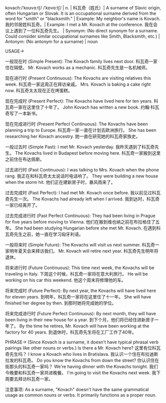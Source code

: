 kovach:/ˈkoʊvɑːtʃ/ /ˈkɒvɑːtʃ/ | n. | 科瓦奇（姓氏）| A surname of Slavic origin, often Hungarian or Slovak.  It is an occupational surname derived from the word for "smith" or "blacksmith." | Example: My neighbor's name is Kovach. 我的邻居姓科瓦奇。| Example:  I met a Mr. Kovach at the conference. 我在会议上遇到了一位科瓦奇先生。 | Synonym: (No direct synonym for a surname.  Could consider similar occupational surnames like Smith, Blacksmith, etc.) | Antonym: (No antonym for a surname) | noun


USAGE->

一般现在时 (Simple Present):
The Kovach family lives next door. 科瓦奇一家住在隔壁。
Mr. Kovach works as a mechanic. 科瓦奇先生是一名机械师。

现在进行时 (Present Continuous):
The Kovachs are visiting relatives this week.  科瓦奇一家这周正在拜访亲戚。
Mrs. Kovach is baking a cake right now. 科瓦奇太太现在正在烤蛋糕。


现在完成时 (Present Perfect):
The Kovachs have lived here for ten years. 科瓦奇一家在这里住了十年了。
John Kovach has written a new book.  约翰·科瓦奇写了一本新书。


现在完成进行时 (Present Perfect Continuous):
The Kovachs have been planning a trip to Europe. 科瓦奇一家一直在计划去欧洲旅行。
She has been researching her Kovach ancestry. 她一直在研究她的科瓦奇家族史。


一般过去时 (Simple Past):
I met Mr. Kovach yesterday. 我昨天遇到了科瓦奇先生。
The Kovachs lived in Budapest before moving here. 科瓦奇一家搬到这里之前住在布达佩斯。


过去进行时 (Past Continuous):
I was talking to Mrs. Kovach when the phone rang.  我正在和科瓦奇太太说话时电话响了。
They were building a new house when the storm hit.  他们正在建新房子时，暴风雨来了。


过去完成时 (Past Perfect):
I had met Mr. Kovach once before. 我以前见过科瓦奇先生一次。
The Kovachs had already left when I arrived. 我到达时，科瓦奇一家已经离开了。


过去完成进行时 (Past Perfect Continuous):
They had been living in Prague for five years before moving to Vienna.  他们在搬到维也纳之前在布拉格住了五年。
She had been studying Hungarian before she met Mr. Kovach. 在遇到科瓦奇先生之前，她一直在学习匈牙利语。


一般将来时 (Simple Future):
The Kovachs will visit us next summer. 科瓦奇一家明年夏天会来拜访我们。
Mr. Kovach will retire next year. 科瓦奇先生明年将退休。


将来进行时 (Future Continuous):
This time next week, the Kovachs will be traveling in Italy.  下周这个时候，科瓦奇一家将在意大利旅行。
He will be working on his car this weekend.  他这个周末将修理他的车。


将来完成时 (Future Perfect):
By next year, the Kovachs will have lived here for eleven years.  到明年，科瓦奇一家将在这里住了十一年。
She will have finished her degree by then. 到那时她将完成她的学位。


将来完成进行时 (Future Perfect Continuous):
By next month, they will have been living in their new house for a year. 到下个月，他们将已经住进新房子一年了。
By the time he retires, Mr. Kovach will have been working at the factory for 40 years. 到退休时，科瓦奇先生将在工厂工作了40年。


PHRASE->
(Since Kovach is a surname, it doesn't have typical phrasal verb pairings like other nouns or verbs.)
 Is there a Mr. Kovach here? 这里有位科瓦奇先生吗？
 I know a Kovach who lives in Bratislava. 我认识一个住在布拉迪斯拉发的科瓦奇。
 Do you know the Kovachs from down the street? 你认识住在街那头的科瓦奇一家吗？
 We're having dinner with the Kovachs tonight. 我们今晚要和科瓦奇一家共进晚餐。
  I'm going to visit the Kovachs next week. 我下周要去拜访科瓦奇一家。

注意事项:  As a surname, "Kovach" doesn't have the same grammatical usage as common nouns or verbs. It primarily functions as a proper noun.
